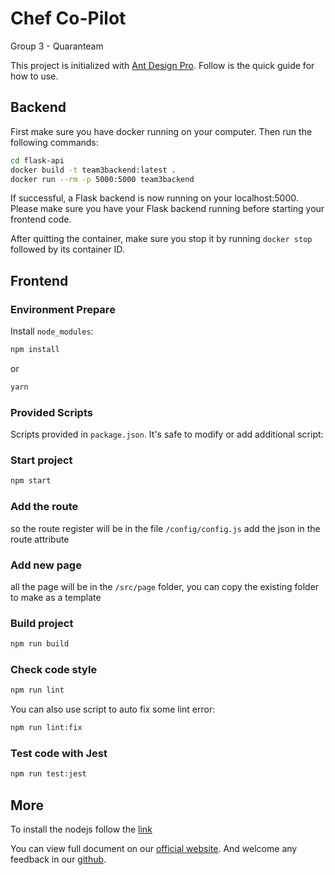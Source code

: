 # Chef Co-Pilot

Group 3 - Quaranteam

This project is initialized with [Ant Design Pro](https://pro.ant.design). Follow is the quick guide for how to use.

## Backend
First make sure you have docker running on your computer. Then run the following commands:

```bash
cd flask-api
docker build -t team3backend:latest .
docker run --rm -p 5000:5000 team3backend
```

If successful, a Flask backend is now running on your localhost:5000. Please make sure you have your 
Flask backend running before starting your frontend code.

After quitting the container, make sure you stop it by running `docker stop` followed by its container ID.


## Frontend
### Environment Prepare

Install `node_modules`:

```bash
npm install
```

or

```bash
yarn
```

### Provided Scripts

Scripts provided in `package.json`. It's safe to modify or add additional script:

### Start project

```bash
npm start
```

### Add the route

so the route register will be in the file `/config/config.js` add the json in the route attribute

### Add new page

all the page will be in the `/src/page` folder, you can copy the existing folder to make as a template

### Build project

```bash
npm run build
```

### Check code style

```bash
npm run lint
```

You can also use script to auto fix some lint error:

```bash
npm run lint:fix
```

### Test code with Jest

```bash
npm run test:jest
```

## More

To install the nodejs follow the [link](https://www.digitalocean.com/community/tutorials/how-to-install-node-js-on-ubuntu-18-04#Installing%20Using%20a%20PPA)

You can view full document on our [official website](https://pro.ant.design). And welcome any feedback in our [github](https://github.com/ant-design/ant-design-pro).
